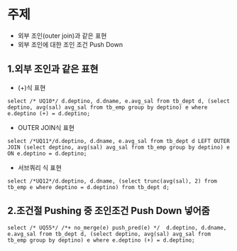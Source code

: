 # 주제
  - 외부 조인(outer join)과 같은 표현
  - 외부 조인에 대한 조인 조건 Push Down

## 1.외부 조인과 같은 표현

  - (+)식 표현
```
select /* UQ10*/ d.deptino, d.dname, e.avg_sal from tb_dept d, (select deptino, avg(sal) avg_sal from tb_emp group by deptino) e where e.deptino (+) = d.deptino;
```

  - OUTER JOIN식 표현
```
select /*UQ11*/d.deptino, d.dname, e.avg_sal from tb_dept d LEFT OUTER JOIN (select deptino, avg(sal) avg_sal from tb_emp group by deptino) e ON e.deptino = d.deptino;
```

  - 서브쿼리 식 표현
```
select /*UQ12*/d.deptino, d.dname, (select trunc(avg(sal), 2) from tb_emp e where deptino = d.deptino) from tb_dept d;
```

## 2.조건절 Pushing 중 조인조건 Push Down 넣어줌
```
select /* UQ55*/ /*+ no_merge(e) push_pred(e) */  d.deptino, d.dname, e.avg_sal from tb_dept d, (select deptino, avg(sal) avg_sal from tb_emp group by deptino) e where e.deptino (+) = d.deptino;
```
